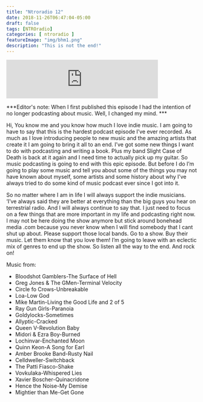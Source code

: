 ```yaml
---
title: "Ntroradio 12"
date: 2018-11-26T06:47:04-05:00
draft: false
tags: [NTROradio]
categories: [ ntroradio ]
featureImage: "img/bhm1.png"
description: "This is not the end!"
---
```

<iframe src="https://anchor.fm/ntroradio/embed/episodes/NTROradio-012-e2r028" height="102px" width="400px" frameborder="0" scrolling="no"></iframe>

***Editor's note:
When I first published this episode I had the intention of no longer podcasting about music. Well, I changed my mind. ***

Hi, You know me and you know how much I love indie music. I am going to have to say that this is the hardest podcast episode I’ve ever recorded. As much as I love introducing people to new music and the amazing artists that create it I am going to bring it all to an end. I’ve got some new things I want to do with podcasting and writing a book. Plus my band Slight Case of Death is back at it again and I need time to actually pick up my guitar. So music podcasting is going to end with this epic episode. But before I do I’m going to play some music and tell you about some of the things you may not have known about myself, some artists and some history about why I’ve always tried to do some kind of music podcast ever since I got into it.

So no matter where I am in life I will always support the indie musicians. ‘I’ve always said they are better at everything than the big guys you hear on terrestrial radio. And I will always continue to say that. I just need to focus on a few things that are more important in my life and podcasting right now. I may not be here doing the show anymore but stick around bonehead media .com because you never know when I will find somebody that I cant shut up about. Please support those local bands. Go to a show. Buy their music. Let them know that you love them! I’m going to leave with an eclectic mix of genres to end up the show. So listen all the way to the end. And rock on!

Music from: 
- Bloodshot Gamblers-The Surface of Hell 
- Greg Jones & The GMen-Terminal Velocity 
- Circle fo Crows-Unbreakable 
- Loa-Low God 
- Mike Martin-Living the Good Life and 2 of 5 
- Ray Gun Girls-Paranoia 
- Goldylocks-Sometimes 
- Allyptic-Cracked 
- Queen V-Revolution Baby 
- Midori & Ezra Boy-Burned 
- Lochinvar-Enchanted Moon 
- Quinn Keon-A Song for Earl 
- Amber Brooke Band-Rusty Nail 
- Celldweller-Switchback 
- The Patti Fiasco-Shake 
- Vovkulaka-Whispered Lies 
- Xavier Boscher-Quinacridone 
- Hence the Noise-My Demise 
- Mightier than Me-Get Gone


